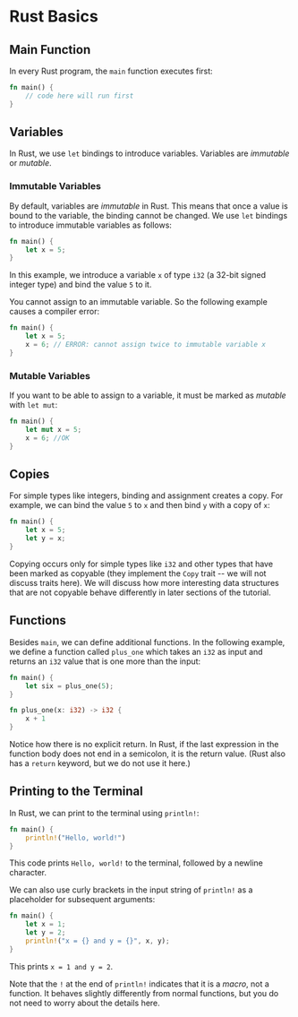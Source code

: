 # Rust Basics

## Main Function
In every Rust program, the `main` function executes first:
```rust
fn main() {
    // code here will run first
}
```

## Variables
In Rust, we use `let` bindings to introduce variables. Variables are *immutable*
or *mutable*.

### Immutable Variables
By default, variables are *immutable* in Rust. This means that once a value is
bound to the variable, the binding cannot be changed. We use `let` bindings to
introduce immutable variables as follows:
```rust
fn main() {
    let x = 5;
}
```

In this example, we introduce a variable `x` of type `i32` (a 32-bit signed
integer type) and bind the value `5` to it. 

You cannot assign to an immutable variable. So the following example causes a
compiler error:
```rust
fn main() {
    let x = 5;
    x = 6; // ERROR: cannot assign twice to immutable variable x
}
```

### Mutable Variables
If you want to be able to assign to a variable, it must be marked as *mutable*
with `let mut`:
```rust
fn main() {
    let mut x = 5;
    x = 6; //OK
}
```

## Copies
For simple types like integers, binding and assignment creates a copy. 
For example, we can bind the value `5` to `x` and then bind `y` with a copy of `x`:
```rust
fn main() {
    let x = 5;
    let y = x;
}
```

Copying occurs only for simple types like `i32` and other types that
have been marked as copyable (they implement the `Copy` trait -- we will not 
discuss traits here).
We will discuss how more interesting data
structures that are not copyable behave differently in later sections
of the tutorial.

## Functions
Besides `main`, we can define additional functions. In the following example, we
define a function called `plus_one` which takes an `i32` as input and returns an
`i32` value that is one more than the input:
```rust
fn main() {
    let six = plus_one(5);
}

fn plus_one(x: i32) -> i32 {
    x + 1
}
```

Notice how there is no explicit return. In Rust, if the last expression in the
function body does not end in a semicolon, it is the return value. (Rust also
has a `return` keyword, but we do not use it here.)

## Printing to the Terminal
In Rust, we can print to the terminal using `println!`:
```rust
fn main() {
    println!("Hello, world!")
}
```
This code prints `Hello, world!` to the terminal, followed by a newline
character.

We can also use curly brackets in the input string of `println!` as a
placeholder for subsequent arguments:
```rust
fn main() {
    let x = 1;
    let y = 2;
    println!("x = {} and y = {}", x, y);
}
```

This prints `x = 1 and y = 2`.

Note that the `!` at the end of `println!` indicates that it is a *macro*, not a
function. It behaves slightly differently from normal functions, but you do not
need to worry about the details here. 